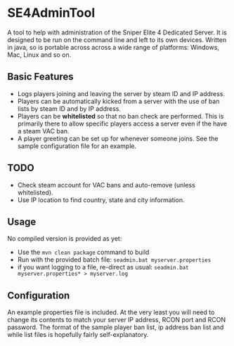 # SE4AdminTool
A tool to help with administration of the Sniper Elite 4 Dedicated Server.
It is designed to be run on the command line and left to its own devices.
Written in java, so is portable across across a wide range of platforms: Windows, Mac, Linux and so on. 

## Basic Features
- Logs players joining and leaving the server by steam ID and IP address.
- Players can be automatically kicked from a server with the use of ban lists by steam ID and by IP address.
- Players can be **whitelisted** so that no ban check are performed. This is primarily there to allow
specific players access a server even if the have a steam VAC ban.
- A player greeting can be set up for whenever someone joins. See the sample configuration file for
an example.

## TODO
- Check steam account for VAC bans and auto-remove (unless whitelisted).
- Use IP location to find country, state and city information.

## Usage

No compiled version is provided as yet:
- Use the `mvn clean package` command to build
- Run with the provided batch file:   `seadmin.bat myserver.properties`
- if you want logging to a file, re-direct as usual: `seadmin.bat myserver.properties* > myserver.log`

## Configuration

An example properties file is included. At the very least you will need to change its contents to
match your server IP address, RCON port and RCON password.   The format of the sample player ban list,
ip address ban list and while list files is hopefully fairly self-explanatory.
 